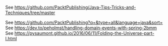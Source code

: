See https://github.com/PacktPublishing/Java-Tips-Tricks-and-Techniques/tree/master

See https://github.com/PacktPublishing?q=&type=all&language=java&sort=
See https://dev.to/peholmst/handling-domain-events-with-spring-2bmm
See https://pysaumont.github.io/2016/06/11/Folding-the-Universe-part-I.html

